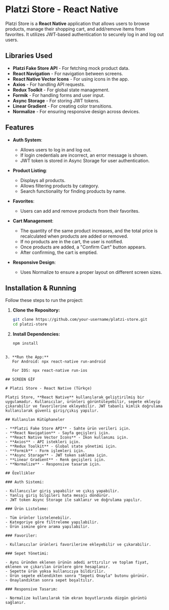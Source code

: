 # Platzi Store - React Native

Platzi Store is a **React Native** application that allows users to browse products, manage their shopping cart, and add/remove items from favorites. It utilizes JWT-based authentication to securely log in and log out users.

## Libraries Used

- **Platzi Fake Store API** - For fetching mock product data.
- **React Navigation** - For navigation between screens.
- **React Native Vector Icons** - For using icons in the app.
- **Axios** - For handling API requests.
- **Redux Toolkit** - For global state management.
- **Formik** - For handling forms and user input.
- **Async Storage** - For storing JWT tokens.
- **Linear Gradient** - For creating color transitions.
- **Normalize** - For ensuring responsive design across devices.

## Features

- **Auth System**:

  - Allows users to log in and log out.
  - If login credentials are incorrect, an error message is shown.
  - JWT token is stored in Async Storage for user authentication.

- **Product Listing**:

  - Displays all products.
  - Allows filtering products by category.
  - Search functionality for finding products by name.

- **Favorites**:

  - Users can add and remove products from their favorites.

- **Cart Management**:

  - The quantity of the same product increases, and the total price is recalculated when products are added or removed.
  - If no products are in the cart, the user is notified.
  - Once products are added, a "Confirm Cart" button appears.
  - After confirming, the cart is emptied.

- **Responsive Design**:
  - Uses Normalize to ensure a proper layout on different screen sizes.

## Installation & Running

Follow these steps to run the project:

1. **Clone the Repository:**

   ```sh
   git clone https://github.com/your-username/platzi-store.git
   cd platzi-store

   ```

2. **Install Dependencies:**
   ```bash
   npm install
   ```

```

3. **Run the App:**
   For Android: npx react-native run-android

   For IOS: npx react-native run-ios

## SCREEN GİF

# Platzi Store - React Native (Türkçe)

Platzi Store, **React Native** kullanılarak geliştirilmiş bir uygulamadır. Kullanıcılar, ürünleri görüntüleyebilir, sepete ekleyip çıkarabilir ve favorilerine ekleyebilir. JWT tabanlı kimlik doğrulama kullanılarak güvenli giriş/çıkış yapılır.

## Kullanılan Kütüphaneler

- **Platzi Fake Store API** - Sahte ürün verileri için.
- **React Navigation** - Sayfa geçişleri için.
- **React Native Vector Icons** - İkon kullanımı için.
- **Axios** - API istekleri için.
- **Redux Toolkit** - Global state yönetimi için.
- **Formik** - Form işlemleri için.
- **Async Storage** - JWT token saklama için.
- **Linear Gradient** - Renk geçişleri için.
- **Normalize** - Responsive tasarım için.

## Özellikler

### Auth Sistemi:

- Kullanıcılar giriş yapabilir ve çıkış yapabilir.
- Yanlış giriş bilgileri hata mesajı döndürür.
- JWT token Async Storage ile saklanır ve doğrulama yapılır.

### Ürün Listeleme:

- Tüm ürünler listelenebilir.
- Kategoriye göre filtreleme yapılabilir.
- Ürün ismine göre arama yapılabilir.

### Favoriler:

- Kullanıcılar ürünleri favorilerine ekleyebilir ve çıkarabilir.

### Sepet Yönetimi:

- Aynı üründen eklenen ürünün adedi arttırılır ve toplam fiyat, eklenen ve çıkarılan ürünlere göre hesaplanır.
- Sepette ürün yoksa kullanıcıya bildirilir.
- Ürün sepete eklendikten sonra "Sepeti Onayla" butonu görünür.
- Onaylandıktan sonra sepet boşaltılır.

### Responsive Tasarım:

- Normalize kullanılarak tüm ekran boyutlarında düzgün görüntü sağlanır.
```
